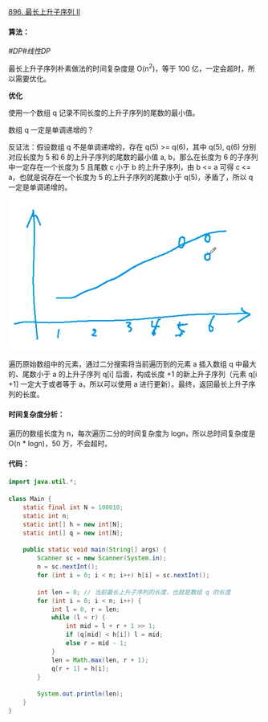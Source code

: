 [896. 最长上升子序列 II](https://www.acwing.com/problem/content/898/)

#### 算法：

*#DP#线性DP*

最长上升子序列朴素做法的时间复杂度是 O(n<sup>2</sup>)，等于 100 亿，一定会超时，所以需要优化。

**优化**

使用一个数组 q 记录不同长度的上升子序列的尾数的最小值。

数组 q 一定是单调递增的？

反证法：假设数组 q 不是单调递增的，存在 q(5) >= q(6)，其中 q(5), q(6) 分别对应长度为 5 和 6 的上升子序列的尾数的最小值 a, b，那么在长度为 6 的子序列中一定存在一个长度为 5 且尾数 c 小于 b 的上升子序列，由 b <= a 可得 c <= a，也就是说存在一个长度为 5 的上升子序列的尾数小于 q(5)，矛盾了，所以 q 一定是单调递增的。

![896](../../assets/0896.png)

遍历原始数组中的元素，通过二分搜索将当前遍历到的元素 a 插入数组 q 中最大的、尾数小于 a 的上升子序列 q[i] 后面，构成长度 +1 的新上升子序列（元素 q[i +1] 一定大于或者等于 a，所以可以使用 a 进行更新）。最终，返回最长上升子序列的长度。

#### 时间复杂度分析：

遍历的数组长度为 n，每次遍历二分的时间复杂度为 logn，所以总时间复杂度是 O(n * logn)，50 万，不会超时。

#### 代码：

```java
import java.util.*;

class Main {
    static final int N = 100010;
    static int n;
    static int[] h = new int[N];
    static int[] q = new int[N];
    
    public static void main(String[] args) {
        Scanner sc = new Scanner(System.in);
        n = sc.nextInt();
        for (int i = 0; i < n; i++) h[i] = sc.nextInt();
        
        int len = 0; // 当前最长上升子序列的长度，也就是数组 q 的长度
        for (int i = 0; i < n; i++) {
            int l = 0, r = len;
            while (l < r) {
                int mid = l + r + 1 >> 1;
                if (q[mid] < h[i]) l = mid;
                else r = mid - 1;
            }
            len = Math.max(len, r + 1);
            q[r + 1] = h[i];
        }
        
        System.out.println(len);
    }
}
```



